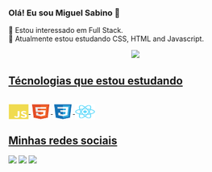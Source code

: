 ###  Olá! Eu sou Miguel Sabino 👋
 👀 Estou interessado em  Full Stack.</br>
 🌱 Atualmente estou estudando  CSS, HTML and Javascript.

<div align="center">
  <a href="https://github.com/Miguelsabino23">
  <img height="180em" src="https://github-readme-stats.vercel.app/api?username=Miguelsabino23&show_icons=true&theme=dracula&include_all_commits=true&count_private=true"/>
</div>
  
  ## Técnologias que estou estudando
  
<div style="display: inline_block"><br>
  <img align="center" alt="Miguel-Js" height="30" width="40" src="https://raw.githubusercontent.com/devicons/devicon/master/icons/javascript/javascript-plain.svg">
  <img align="center" alt="Miguel-HTML" height="30" width="40" src="https://raw.githubusercontent.com/devicons/devicon/master/icons/html5/html5-original.svg">
  <img align="center" alt="Miguel-CSS" height="30" width="40" src="https://raw.githubusercontent.com/devicons/devicon/master/icons/css3/css3-original.svg">
  <img align="center" alt="Miguel-React" height="30" width="40" src="https://raw.githubusercontent.com/devicons/devicon/master/icons/react/react-original.svg">
</div>
  
  ## Minhas redes sociais
 
<div> 
  <a href="https://www.instagram.com/miguelsabino20/" target="_blank"><img src="https://img.shields.io/badge/-Instagram-%23E4405F?style=for-the-badge&logo=instagram&logoColor=white" target="_blank"></a>
  <a href = "mailto:miguelsabino.office@gmail.com"><img src="https://img.shields.io/badge/-Gmail-%23333?style=for-the-badge&logo=gmail&logoColor=white" target="_blank"></a>
  <a href="https://www.linkedin.com/in/miguel-souza-0864a0203/" target="_blank"><img src="https://img.shields.io/badge/-LinkedIn-%230077B5?style=for-the-badge&logo=linkedin&logoColor=white" target="_blank"></a> 
</div>
  
  
